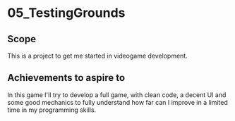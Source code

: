05_TestingGrounds
=================

## Scope
This is a project to get me started in videogame development.

## Achievements to aspire to
In this game I'll try to develop a full game, with clean code, a decent UI and some good mechanics to fully understand
how far can I improve in a limited time in my programming skills.
